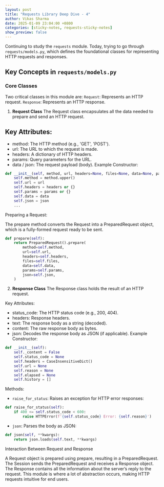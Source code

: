```yaml
---
layout: post  
title: "Requests Library Deep Dive - 4"  
author: Vikas Sharma  
date: 2025-01-09 23:04:00 +0800  
categories: [sticky-notes, requests-sticky-notes]  
show_preview: false  
---
```

Continuing to study the `requests` module. Today, trying to go through `requests/models.py`, which defines the foundational classes for representing HTTP requests and responses.

## Key Concepts in `requests/models.py`
### Core Classes
Two critical classes in this module are:
`Request`: Represents an HTTP request.
`Response`: Represents an HTTP response.
1. **Request Class**
The Request class encapsulates all the data needed to prepare and send an HTTP request.

## Key Attributes:

- method: The HTTP method (e.g., 'GET', 'POST').
- url: The URL to which the request is made.
- headers: A dictionary of HTTP headers.
- params: Query parameters for the URL.
- data / json: The request payload (body).
Example Constructor:

```python
def __init__(self, method, url, headers=None, files=None, data=None, params=None, json=None, ...):
    self.method = method.upper()
    self.url = url
    self.headers = headers or {}
    self.params = params or {}
    self.data = data
    self.json = json
    ...
```
Preparing a Request:

The prepare method converts the Request into a PreparedRequest object, which is a fully-formed request ready to be sent.
```python
def prepare(self):
    return PreparedRequest().prepare(
        method=self.method,
        url=self.url,
        headers=self.headers,
        files=self.files,
        data=self.data,
        params=self.params,
        json=self.json,
    )
```
2. **Response Class**
The Response class holds the result of an HTTP request.

Key Attributes:

- status_code: The HTTP status code (e.g., 200, 404).
- headers: Response headers.
- text: The response body as a string (decoded).
- content: The raw response body as bytes.
- json: Decodes the response body as JSON (if applicable).
Example Constructor:

```python
def __init__(self):
    self._content = False
    self.status_code = None
    self.headers = CaseInsensitiveDict()
    self.url = None
    self.reason = None
    self.elapsed = None
    self.history = []
```
Methods:

- `raise_for_status`: Raises an exception for HTTP error responses:
```python
def raise_for_status(self):
    if 400 <= self.status_code < 600:
        raise HTTPError(f'{self.status_code} Error: {self.reason}')
```
- `json`: Parses the body as JSON:
```python
def json(self, **kwargs):
    return json.loads(self.text, **kwargs)
```
Interaction Between Request and Response

A Request object is prepared using prepare, resulting in a PreparedRequest.
The Session sends the PreparedRequest and receives a Response object.
The Response contains all the information about the server’s reply to the request.
This module is where a lot of abstraction occurs, making HTTP requests intuitive for end users.